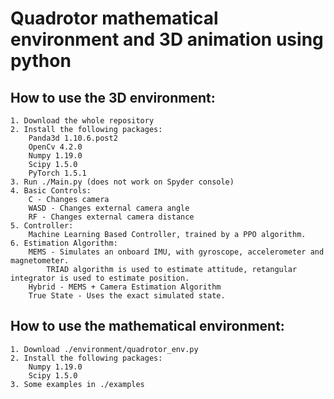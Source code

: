 # Quadrotor mathematical environment and 3D animation using python

## How to use the 3D environment:

	1. Download the whole repository
	2. Install the following packages:
		Panda3d 1.10.6.post2
		OpenCv 4.2.0
		Numpy 1.19.0
		Scipy 1.5.0
		PyTorch 1.5.1
	3. Run ./Main.py (does not work on Spyder console)
	4. Basic Controls:
		C - Changes camera
		WASD - Changes external camera angle
		RF - Changes external camera distance
	5. Controller:
		Machine Learning Based Controller, trained by a PPO algorithm. 
	6. Estimation Algorithm:
		MEMS - Simulates an onboard IMU, with gyroscope, accelerometer and magnetometer. 
			TRIAD algorithm is used to estimate attitude, retangular integrator is used to estimate position. 
		Hybrid - MEMS + Camera Estimation Algorithm
		True State - Uses the exact simulated state.

	

## How to use the mathematical environment:

	1. Download ./environment/quadrotor_env.py
	2. Install the following packages:
		Numpy 1.19.0
		Scipy 1.5.0
	3. Some examples in ./examples
	
